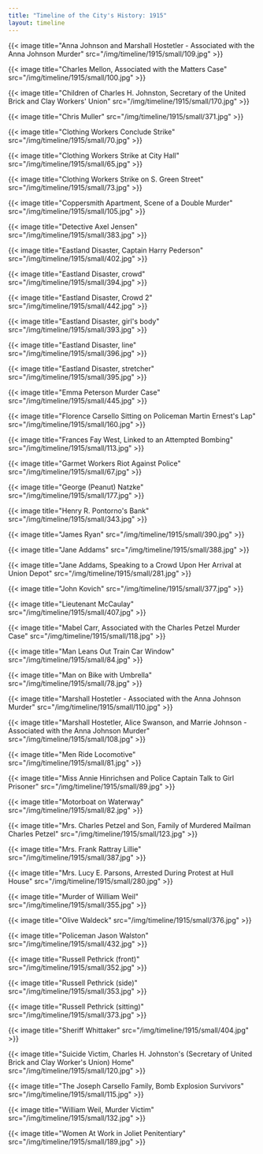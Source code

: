 ```yaml
---
title: "Timeline of the City's History: 1915"
layout: timeline
---
```


{{< image title="Anna Johnson and Marshall Hostetler - Associated with the Anna Johnson Murder" src="/img/timeline/1915/small/109.jpg" >}}

{{< image title="Charles Mellon, Associated with the Matters Case" src="/img/timeline/1915/small/100.jpg" >}}

{{< image title="Children of Charles H. Johnston, Secretary of the United Brick and Clay Workers' Union" src="/img/timeline/1915/small/170.jpg" >}}

{{< image title="Chris Muller" src="/img/timeline/1915/small/371.jpg" >}}

{{< image title="Clothing Workers Conclude Strike" src="/img/timeline/1915/small/70.jpg" >}}

{{< image title="Clothing Workers Strike at City Hall" src="/img/timeline/1915/small/65.jpg" >}}

{{< image title="Clothing Workers Strike on S. Green Street" src="/img/timeline/1915/small/73.jpg" >}}

{{< image title="Coppersmith Apartment, Scene of a Double Murder" src="/img/timeline/1915/small/105.jpg" >}}

{{< image title="Detective Axel Jensen" src="/img/timeline/1915/small/383.jpg" >}}

{{< image title="Eastland Disaster, Captain Harry Pederson" src="/img/timeline/1915/small/402.jpg" >}}

{{< image title="Eastland Disaster, crowd" src="/img/timeline/1915/small/394.jpg" >}}

{{< image title="Eastland Disaster, Crowd 2" src="/img/timeline/1915/small/442.jpg" >}}

{{< image title="Eastland Disaster, girl's body" src="/img/timeline/1915/small/393.jpg" >}}

{{< image title="Eastland Disaster, line" src="/img/timeline/1915/small/396.jpg" >}}

{{< image title="Eastland Disaster, stretcher" src="/img/timeline/1915/small/395.jpg" >}}

{{< image title="Emma Peterson Murder Case" src="/img/timeline/1915/small/445.jpg" >}}

{{< image title="Florence Carsello Sitting on Policeman Martin Ernest's Lap" src="/img/timeline/1915/small/160.jpg" >}}

{{< image title="Frances Fay West, Linked to an Attempted Bombing" src="/img/timeline/1915/small/113.jpg" >}}

{{< image title="Garmet Workers Riot Against Police" src="/img/timeline/1915/small/67.jpg" >}}

{{< image title="George (Peanut) Natzke" src="/img/timeline/1915/small/177.jpg" >}}

{{< image title="Henry R. Pontorno's Bank" src="/img/timeline/1915/small/343.jpg" >}}

{{< image title="James Ryan" src="/img/timeline/1915/small/390.jpg" >}}

{{< image title="Jane Addams" src="/img/timeline/1915/small/388.jpg" >}}

{{< image title="Jane Addams, Speaking to a Crowd Upon Her Arrival at Union Depot" src="/img/timeline/1915/small/281.jpg" >}}

{{< image title="John Kovich" src="/img/timeline/1915/small/377.jpg" >}}

{{< image title="Lieutenant McCaulay" src="/img/timeline/1915/small/407.jpg" >}}

{{< image title="Mabel Carr, Associated with the Charles Petzel Murder Case" src="/img/timeline/1915/small/118.jpg" >}}

{{< image title="Man Leans Out Train Car Window" src="/img/timeline/1915/small/84.jpg" >}}

{{< image title="Man on Bike with Umbrella" src="/img/timeline/1915/small/78.jpg" >}}

{{< image title="Marshall Hostetler - Associated with the Anna Johnson Murder" src="/img/timeline/1915/small/110.jpg" >}}

{{< image title="Marshall Hostetler, Alice Swanson, and Marrie Johnson - Associated with the Anna Johnson Murder" src="/img/timeline/1915/small/108.jpg" >}}

{{< image title="Men Ride Locomotive" src="/img/timeline/1915/small/81.jpg" >}}

{{< image title="Miss Annie Hinrichsen and Police Captain Talk to Girl Prisoner" src="/img/timeline/1915/small/89.jpg" >}}

{{< image title="Motorboat on Waterway" src="/img/timeline/1915/small/82.jpg" >}}

{{< image title="Mrs. Charles Petzel and Son, Family of Murdered Mailman Charles Petzel" src="/img/timeline/1915/small/123.jpg" >}}

{{< image title="Mrs. Frank Rattray Lillie" src="/img/timeline/1915/small/387.jpg" >}}

{{< image title="Mrs. Lucy E. Parsons, Arrested During Protest at Hull House" src="/img/timeline/1915/small/280.jpg" >}}

{{< image title="Murder of William Weil" src="/img/timeline/1915/small/355.jpg" >}}

{{< image title="Olive Waldeck" src="/img/timeline/1915/small/376.jpg" >}}

{{< image title="Policeman Jason Walston" src="/img/timeline/1915/small/432.jpg" >}}

{{< image title="Russell Pethrick (front)" src="/img/timeline/1915/small/352.jpg" >}}

{{< image title="Russell Pethrick (side)" src="/img/timeline/1915/small/353.jpg" >}}

{{< image title="Russell Pethrick (sitting)" src="/img/timeline/1915/small/373.jpg" >}}

{{< image title="Sheriff Whittaker" src="/img/timeline/1915/small/404.jpg" >}}

{{< image title="Suicide Victim, Charles H. Johnston's (Secretary of United Brick and Clay Worker's Union) Home" src="/img/timeline/1915/small/120.jpg" >}}

{{< image title="The Joseph Carsello Family, Bomb Explosion Survivors" src="/img/timeline/1915/small/115.jpg" >}}

{{< image title="William Weil, Murder Victim" src="/img/timeline/1915/small/132.jpg" >}}

{{< image title="Women At Work in Joliet Penitentiary" src="/img/timeline/1915/small/189.jpg" >}}
